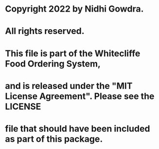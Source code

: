 # Copyright 2022 by Nidhi Gowdra.
# All rights reserved.
# This file is part of the Whitecliffe Food Ordering System,
# and is released under the "MIT License Agreement". Please see the LICENSE
# file that should have been included as part of this package.
